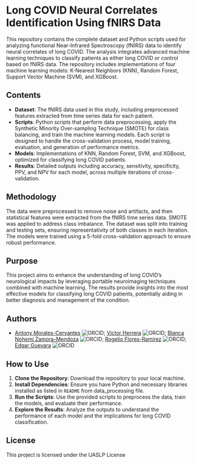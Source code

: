 # Long COVID Neural Correlates Identification Using fNIRS Data

This repository contains the complete dataset and Python scripts used for analyzing functional Near-Infrared Spectroscopy (fNIRS) data to identify neural correlates of long COVID. The analysis integrates advanced machine learning techniques to classify patients as either long COVID or control based on fNIRS data. The repository includes implementations of four machine learning models: K-Nearest Neighbors (KNN), Random Forest, Support Vector Machine (SVM), and XGBoost.

## Contents

- **Dataset**: The fNIRS data used in this study, including preprocessed features extracted from time series data for each patient.
- **Scripts**: Python scripts that perform data preprocessing, apply the Synthetic Minority Over-sampling Technique (SMOTE) for class balancing, and train the machine learning models. Each script is designed to handle the cross-validation process, model training, evaluation, and generation of performance metrics.
- **Models**: Implementations of KNN, Random Forest, SVM, and XGBoost, optimized for classifying long COVID patients.
- **Results**: Detailed outputs including accuracy, sensitivity, specificity, PPV, and NPV for each model, across multiple iterations of cross-validation.

## Methodology

The data were preprocessed to remove noise and artifacts, and then statistical features were extracted from the fNIRS time series data. SMOTE was applied to address class imbalance. The dataset was split into training and testing sets, ensuring representativity of both classes in each iteration. The models were trained using a 5-fold cross-validation approach to ensure robust performance.

## Purpose

This project aims to enhance the understanding of long COVID’s neurological impacts by leveraging portable neuroimaging techniques combined with machine learning. The results provide insights into the most effective models for classifying long COVID patients, potentially aiding in better diagnosis and management of the condition.

## Authors

- [Antony Morales-Cervantes](https://orcid.org/0000-0003-3669-2638) ![ORCID](https://img.shields.io/badge/ORCID-0000--0003--3669--2638-green); [Victor Herrera](https://orcid.org/0000-0003-1367-8622) ![ORCID](https://img.shields.io/badge/ORCID-0000--0003--1367--8622-green); [Blanca Nohemí Zamora-Mendoza](https://orcid.org/0000-0003-0093-7752) ![ORCID](https://img.shields.io/badge/ORCID-0000--0003--0093--7752-green); [Rogelio Flores-Ramírez](https://orcid.org/0000-0003-2263-6280) ![ORCID](https://img.shields.io/badge/ORCID-0000--0003--2263--6280-green); [Edgar Guevara](https://orcid.org/0000-0002-2313-2810) ![ORCID](https://img.shields.io/badge/ORCID-0000--0002--2313--2810-green)



## How to Use

1. **Clone the Repository**: Download the repository to your local machine.
2. **Install Dependencies**: Ensure you have Python and necessary libraries installed as listed in `README` from data_processing file.
3. **Run the Scripts**: Use the provided scripts to preprocess the data, train the models, and evaluate their performance.
4. **Explore the Results**: Analyze the outputs to understand the performance of each model and the implications for long COVID classification.

## License

This project is licensed under the UASLP License
